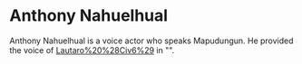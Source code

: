 # Anthony Nahuelhual

Anthony Nahuelhual is a voice actor who speaks Mapudungun. He provided the voice of [Lautaro%20%28Civ6%29](Lautaro) in "".